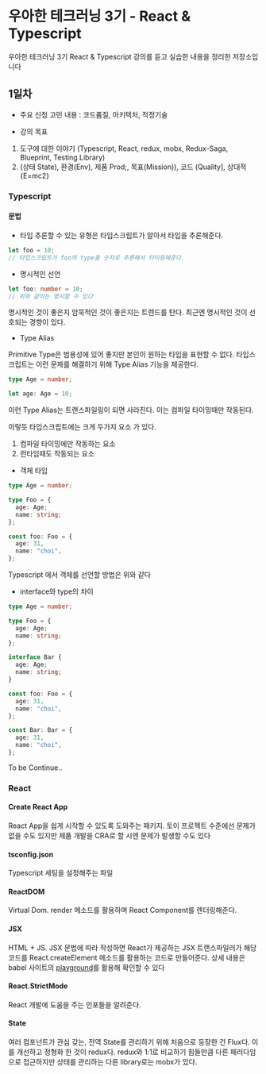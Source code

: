# 우아한 테크러닝 3기 - React & Typescript

우아한 테크러닝 3기 React & Typescript 강의를 듣고 실습한 내용을 정리한 저장소입니다

## 1일차

- 주요 신청 고민 내용 : 코드품질, 아키텍처, 적정기술

- 강의 목표

1. 도구에 대한 이야기 (Typescript, React, redux, mobx, Redux-Saga, Blueprint, Testing Library)
2. (상태 State), 환경(Env), 제품 Prod;, 목표(Mission)), 코드 (Quality], 상대적 {E=mc2}

### Typescript

#### 문법

- 타입 추론할 수 있는 유형은 타입스크립트가 알아서 타입을 추론해준다.

```ts
let foo = 10;
// 타입스크립트가 foo의 type을 숫자로 추론해서 타이핑해준다.
```

- 명시적인 선언

```ts
let foo: number = 10;
// 위와 같이는 명시할 수 있다
```

명시적인 것이 좋은지 암묵적인 것이 좋은지는 트렌드를 탄다. 최근엔 명시적인 것이 선호되는 경향이 있다.

- Type Alias

Primitive Type은 범용성에 있어 좋지만 본인이 원하는 타입을 표현할 수 없다. 타입스크립트는 이런 문제를 해결하기 위해 Type Alias 기능을 제공한다.

```ts
type Age = number;

let age: Age = 10;
```

이런 Type Alias는 트랜스파일링이 되면 사라진다. 이는 컴파일 타이밍때만 작동된다.

이렇듯 타입스크립트에는 크게 두가지 요소 가 있다.

1. 컴파일 타이밍에만 작동하는 요소
2. 런타임때도 작동되는 요소

- 객체 타입

```ts
type Age = number;

type Foo = {
  age: Age;
  name: string;
};

const foo: Foo = {
  age: 31,
  name: "choi",
};
```

Typescript 에서 객체를 선언할 방법은 위와 같다

- interface와 type의 차이

```ts
type Age = number;

type Foo = {
  age: Age;
  name: string;
};

interface Bar {
  age: Age;
  name: string;
}

const foo: Foo = {
  age: 31,
  name: "choi",
};

const Bar: Bar = {
  age: 31,
  name: "choi",
};
```

To be Continue..

### React

#### Create React App

React App을 쉽게 시작할 수 있도록 도와주는 패키지. 토이 프로젝트 수준에선 문제가 없을 수도 있지만 제품 개발을 CRA로 할 시엔 문제가 발생할 수도 있다

#### tsconfig.json

Typescript 세팅을 설정해주는 파일

#### ReactDOM

Virtual Dom. render 메소드를 활용하며 React Component를 렌더링해준다.

#### JSX

HTML + JS. JSX 문법에 따라 작성하면 React가 제공하는 JSX 트랜스파일러가 해당 코드를 React.createElement 메소드를 활용하는 코드로 만들어준다. 상세 내용은 babel 사이트의 [playground](https://babeljs.io/repl#?browsers=defaults%2C%20not%20ie%2011%2C%20not%20ie_mob%2011&build=&builtIns=false&spec=false&loose=false&code_lz=Q&debug=false&forceAllTransforms=false&shippedProposals=false&circleciRepo=&evaluate=false&fileSize=false&timeTravel=false&sourceType=module&lineWrap=true&presets=env%2Creact%2Cstage-2%2Cenv&prettier=false&targets=&version=7.11.5&externalPlugins=)를 활용해 확인할 수 있다

#### React.StrictMode

React 개발에 도움을 주는 인포들을 알려준다.

#### State

여러 컴포넌트가 관심 갖는, 전역 State를 관리하기 위해 처음으로 등장한 건 Flux다. 이를 개선하고 정형화 한 것이 redux다. redux와 1:1로 비교하기 힘들만큼 다른 패러다임으로 접근하지만 상태를 관리하는 다른 library로는 mobx가 있다.
